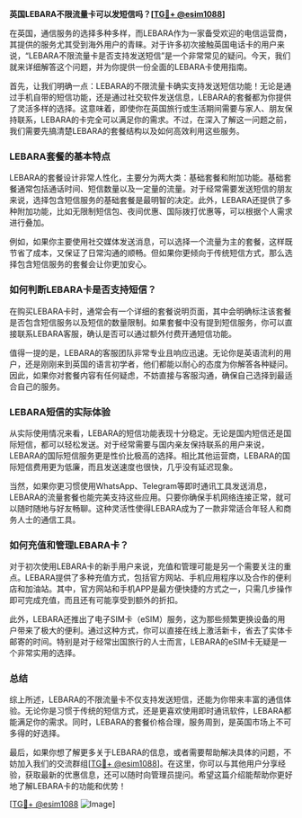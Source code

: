**英国LEBARA不限流量卡可以发短信吗？[[TG💪+ @esim1088](https://t.me/s/esim1088)]**

在英国，通信服务的选择多种多样，而LEBARA作为一家备受欢迎的电信运营商，其提供的服务尤其受到海外用户的青睐。对于许多初次接触英国电话卡的用户来说，“LEBARA不限流量卡是否支持发送短信”是一个非常常见的疑问。今天，我们就来详细解答这个问题，并为你提供一份全面的LEBARA卡使用指南。

首先，让我们明确一点：LEBARA的不限流量卡确实支持发送短信功能！无论是通过手机自带的短信功能，还是通过社交软件发送信息，LEBARA的套餐都为你提供了灵活多样的选择。这意味着，即使你在英国旅行或生活期间需要与家人、朋友保持联系，LEBARA的卡完全可以满足你的需求。不过，在深入了解这一问题之前，我们需要先搞清楚LEBARA的套餐结构以及如何高效利用这些服务。

### LEBARA套餐的基本特点

LEBARA的套餐设计非常人性化，主要分为两大类：基础套餐和附加功能。基础套餐通常包括通话时间、短信数量以及一定量的流量。对于经常需要发送短信的朋友来说，选择包含短信服务的基础套餐是最明智的决定。此外，LEBARA还提供了多种附加功能，比如无限制短信包、夜间优惠、国际拨打优惠等，可以根据个人需求进行叠加。

例如，如果你主要使用社交媒体发送消息，可以选择一个流量为主的套餐，这样既节省了成本，又保证了日常沟通的顺畅。但如果你更倾向于传统短信方式，那么选择包含短信服务的套餐会让你更加安心。

### 如何判断LEBARA卡是否支持短信？

在购买LEBARA卡时，通常会有一个详细的套餐说明页面，其中会明确标注该套餐是否包含短信服务以及短信的数量限制。如果套餐中没有提到短信服务，你可以直接联系LEBARA客服，确认是否可以通过额外付费开通短信功能。

值得一提的是，LEBARA的客服团队非常专业且响应迅速。无论你是英语流利的用户，还是刚刚来到英国的语言初学者，他们都能以耐心的态度为你解答各种疑问。因此，如果你对套餐内容有任何疑虑，不妨直接与客服沟通，确保自己选择到最适合自己的服务。

### LEBARA短信的实际体验

从实际使用情况来看，LEBARA的短信功能表现十分稳定。无论是国内短信还是国际短信，都可以轻松发送。对于经常需要与国内亲友保持联系的用户来说，LEBARA的国际短信服务更是性价比极高的选择。相比其他运营商，LEBARA的国际短信费用更为低廉，而且发送速度也很快，几乎没有延迟现象。

当然，如果你更习惯使用WhatsApp、Telegram等即时通讯工具发送消息，LEBARA的流量套餐也能完美支持这些应用。只要你确保手机网络连接正常，就可以随时随地与好友畅聊。这种灵活性使得LEBARA成为了一款非常适合年轻人和商务人士的通信工具。

### 如何充值和管理LEBARA卡？

对于初次使用LEBARA卡的新手用户来说，充值和管理可能是另一个需要关注的重点。LEBARA提供了多种充值方式，包括官方网站、手机应用程序以及合作的便利店和加油站。其中，官方网站和手机APP是最方便快捷的方式之一，只需几步操作即可完成充值，而且还有可能享受到额外的折扣。

此外，LEBARA还推出了电子SIM卡（eSIM）服务，这为那些频繁更换设备的用户带来了极大的便利。通过这种方式，你可以直接在线上激活新卡，省去了实体卡邮寄的时间。特别是对于经常出国旅行的人士而言，LEBARA的eSIM卡无疑是一个非常实用的选择。

### 总结

综上所述，LEBARA的不限流量卡不仅支持发送短信，还能为你带来丰富的通信体验。无论你是习惯于传统的短信方式，还是更喜欢使用即时通讯软件，LEBARA都能满足你的需求。同时，LEBARA的套餐价格合理，服务周到，是英国市场上不可多得的好选择。

最后，如果你想了解更多关于LEBARA的信息，或者需要帮助解决具体的问题，不妨加入我们的交流群组[[TG💪+ @esim1088](https://t.me/s/esim1088)]。在这里，你可以与其他用户分享经验，获取最新的优惠信息，还可以随时向管理员提问。希望这篇介绍能帮助你更好地了解LEBARA卡的功能和优势！

[[TG💪+ @esim1088](https://t.me/s/esim1088) ![Image](https://i.postimg.cc/4NQfJmqS/Snipaste-2025-05-13-00-14-12.png)]